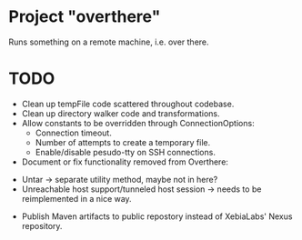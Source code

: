 # Project "overthere"
Runs something on a remote machine, i.e. over there.

# TODO
* Clean up tempFile code scattered throughout codebase.
* Clean up directory walker code and transformations.
* Allow constants to be overridden through ConnectionOptions:
  - Connection timeout.
  - Number of attempts to create a temporary file.
  - Enable/disable pesudo-tty on SSH connections.
* Document or fix functionality removed from Overthere:
 - Untar -> separate utility method, maybe not in here?
 - Unreachable host support/tunneled host session -> needs to be reimplemented in a nice way.
* Publish Maven artifacts to public repostory instead of XebiaLabs' Nexus repository.

